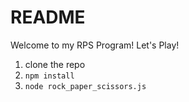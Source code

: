 # README

Welcome to my RPS Program! Let's Play!

1. clone the repo
2. `npm install`
3. `node rock_paper_scissors.js`
